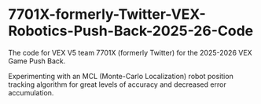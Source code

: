# 7701X-formerly-Twitter-VEX-Robotics-Push-Back-2025-26-Code
The code for VEX V5 team 7701X (formerly Twitter) for the 2025-2026 VEX Game Push Back. 

Experimenting with an MCL (Monte-Carlo Localization) robot position tracking algorithm for great levels of accuracy and decreased error accumulation.
